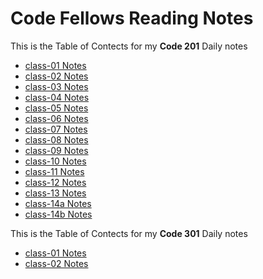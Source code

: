 # Code Fellows Reading Notes

This is the Table of Contects for my **Code 201** Daily notes

- [class-01 Notes](https://ashcaz.github.io/reading-notes/201-notes/class-01)
- [class-02 Notes](https://ashcaz.github.io/reading-notes/201-notes/class-02)
- [class-03 Notes](https://ashcaz.github.io/reading-notes/201-notes/class-03)
- [class-04 Notes](https://ashcaz.github.io/reading-notes/201-notes/class-04)
- [class-05 Notes](https://ashcaz.github.io/reading-notes/201-notes/class-05)
- [class-06 Notes](https://ashcaz.github.io/reading-notes/201-notes/class-06)
- [class-07 Notes](https://ashcaz.github.io/reading-notes/201-notes/class-07)
- [class-08 Notes](https://ashcaz.github.io/reading-notes/201-notes/class-08)
- [class-09 Notes](https://ashcaz.github.io/reading-notes/201-notes/class-09)
- [class-10 Notes](https://ashcaz.github.io/reading-notes/201-notes/class-10)
- [class-11 Notes](https://ashcaz.github.io/reading-notes/201-notes/class-11)
- [class-12 Notes](https://ashcaz.github.io/reading-notes/201-notes/class-12)
- [class-13 Notes](https://ashcaz.github.io/reading-notes/201-notes/class-13)
- [class-14a Notes](https://ashcaz.github.io/reading-notes/201-notes/class-14a)
- [class-14b Notes](https://ashcaz.github.io/reading-notes/201-notes/class-14b)

This is the Table of Contects for my **Code 301** Daily notes

- [class-01 Notes](https://ashcaz.github.io/reading-notes/301-notes/class-01)
- [class-02 Notes](https://ashcaz.github.io/reading-notes/301-notes/class-02)